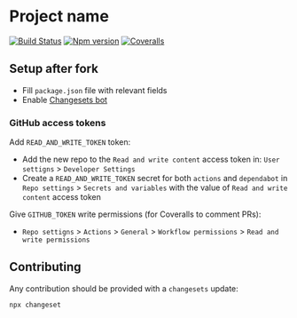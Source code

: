 # Project name

[![Build Status][ci-badge]][ci]
[![Npm version][npm-version-badge]][npm]
[![Coveralls][coveralls-badge]][coveralls]

## Setup after fork

- Fill `package.json` file with relevant fields
- Enable [Changesets bot](https://github.com/changesets/bot)

### GitHub access tokens

Add `READ_AND_WRITE_TOKEN` token:

- Add the new repo to the `Read and write content` access token in: `User settigns` > `Developer Settings`
- Create a `READ_AND_WRITE_TOKEN` secret for both `actions` and `dependabot` in `Repo settings` > `Secrets and variables` with the value of `Read and write content` access token

Give `GITHUB_TOKEN` write permissions (for Coveralls to comment PRs):

- `Repo settigns` > `Actions` > `General` > `Workflow permissions` > `Read and write permissions`

## Contributing

Any contribution should be provided with a `changesets` update:

```
npx changeset
```

[ci-badge]: https://github.com/toomuchdesign/npm-package-template/actions/workflows/ci.yml/badge.svg
[ci]: https://github.com/toomuchdesign/npm-package-template/actions/workflows/ci.yml
[coveralls-badge]: https://coveralls.io/repos/github/toomuchdesign/npm-package-template/badge.svg?branch=master
[coveralls]: https://coveralls.io/github/toomuchdesign/npm-package-template?branch=master
[npm]: https://www.npmjs.com/package/@toomuchdesign/npm-package-template
[npm-version-badge]: https://img.shields.io/npm/v/@toomuchdesign/npm-package-template.svg
